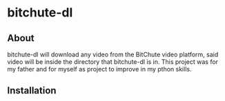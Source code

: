 # bitchute-dl

## About

bitchute-dl will download any video from the BitChute video platform, said video will be inside the directory that bitchute-dl is in. This project was for my 
father and for myself as project to improve in my pthon skills.

## Installation
